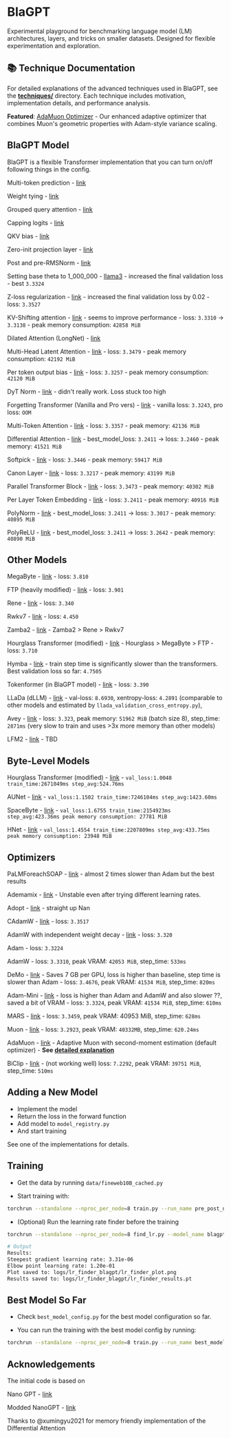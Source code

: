 # BlaGPT

Experimental playground for benchmarking language model (LM) architectures, layers, and tricks on smaller datasets. Designed for flexible experimentation and exploration.

## 📚 Technique Documentation

For detailed explanations of the advanced techniques used in BlaGPT, see the [**techniques/**](./techniques/) directory. Each technique includes motivation, implementation details, and performance analysis.

**Featured**: [AdaMuon Optimizer](./techniques/adamuon.md) - Our enhanced adaptive optimizer that combines Muon's geometric properties with Adam-style variance scaling.

## BlaGPT Model
BlaGPT is a flexible Transformer implementation that you can turn on/off following things in the config.

Multi-token prediction - [link](https://arxiv.org/pdf/2404.19737)

Weight tying - [link](https://arxiv.org/abs/1608.05859v3)

Grouped query attention - [link](https://arxiv.org/pdf/2305.13245)

Capping logits - [link](https://arxiv.org/pdf/2408.00118)

QKV bias - [link](https://arxiv.org/abs/2407.10671)

Zero-init projection layer - [link](https://arxiv.org/abs/2407.10671)

Post and pre-RMSNorm - [link](https://arxiv.org/pdf/2408.00118)

Setting base theta to 1_000_000 - [llama3](https://github.com/meta-llama/llama3/blob/main/llama/model.py#L49) - increased the final validation loss - best `3.3324`

Z-loss regularization - [link](https://arxiv.org/pdf/2309.14322) - increased the final validation loss by 0.02 - loss: `3.3527`

KV-Shifting attention - [link](https://arxiv.org/abs/2411.19574) - seems to improve performance - loss: `3.3310` -> `3.3138` - peak memory consumption: `42858 MiB`

Dilated Attention (LongNet) - [link](https://arxiv.org/pdf/2307.02486)

Multi-Head Latent Attention - [link](https://arxiv.org/abs/2502.07864) - loss: `3.3479` - peak memory consumption: `42192 MiB`

Per token output bias - [link]() - loss: `3.3257` - peak memory consumption: `42120 MiB`

DyT Norm - [link](https://arxiv.org/html/2503.10622v1) - didn't really work. Loss stuck too high

Forgetting Transformer (Vanilla and Pro vers) - [link](https://openreview.net/pdf?id=q2Lnyegkr8) - vanilla loss: `3.3243`, pro loss: `OOM`

Multi-Token Attention - [link](https://arxiv.org/pdf/2504.00927) - loss: `3.3357` - peak memory: `42136 MiB`

Differential Attention - [link](https://arxiv.org/abs/2410.05258) - best_model_loss: `3.2411` -> loss: `3.2460` - peak memory: `41521 MiB`

Softpick - [link](https://arxiv.org/abs/2504.20966) - loss: `3.3446` - peak memory: `59417 MiB`

Canon Layer - [link](https://physics.allen-zhu.com/part-4-architecture-design/part-4-1) - loss: `3.3217` - peak memory: `43199 MiB`

Parallel Transformer Block - [link](https://arxiv.org/abs/2204.02311) - loss: `3.3473` - peak memory: `40302 MiB`

Per Layer Token Embedding - [link](https://blog.google/technology/developers/gemma-3/) - loss: `3.2411` - peak memory: `40916 MiB`

PolyNorm - [link](https://arxiv.org/html/2411.03884v1) - best_model_loss: `3.2411` -> loss: `3.3017` - peak memory: `40895 MiB`

PolyReLU - [link](https://arxiv.org/html/2411.03884v1) - best_model_loss: `3.2411` -> loss: `3.2642` - peak memory: `40890 MiB`

## Other Models
MegaByte - [link](https://arxiv.org/abs/2305.07185) - loss: `3.810`

FTP (heavily modified) - [link](https://arxiv.org/pdf/2410.18160) - loss: `3.901`

Rene - [link](https://huggingface.co/cartesia-ai/Rene-v0.1-1.3b-pytorch) - loss: `3.340`

Rwkv7 - [link](https://github.com/BlinkDL/RWKV-LM) - loss: `4.450`

Zamba2 - [link](https://huggingface.co/Zyphra/Zamba2-2.7B) - Zamba2 > Rene > Rwkv7

Hourglass Transformer (modified) - [link](https://arxiv.org/abs/2110.13711) - Hourglass > MegaByte > FTP - loss: `3.710`

Hymba - [link](https://arxiv.org/html/2411.13676v1) - train step time is significantly slower than the transformers. Best validation loss so far: `4.7505`

Tokenformer (in BlaGPT model) - [link](https://github.com/Haiyang-W/TokenFormer) - loss: `3.390`

LLaDa (dLLM) - [link](https://arxiv.org/abs/2502.09992) - val-loss: `8.6930`, xentropy-loss: `4.2891` (comparable to other models and estimated by `llada_validation_cross_entropy.py`),

Avey - [link](https://arxiv.org/pdf/2506.11305v1) - loss: `3.323`, peak memory: `51962 MiB` (batch size 8), step_time: `2871ms` (very slow to train and uses >3x more memory than other models)

LFM2 - [link](https://huggingface.co/LiquidAI/LFM2-1.2B) - TBD


## Byte-Level Models
Hourglass Transformer (modified) - [link](https://arxiv.org/abs/2110.13711) - `val_loss:1.0048 train_time:2671049ms step_avg:524.76ms`

AUNet - [link](https://arxiv.org/abs/2506.14761) - `val_loss:1.1502 train_time:7246104ms step_avg:1423.60ms`

SpaceByte - [link](https://arxiv.org/abs/2404.14408) - `val_loss:1.6755 train_time:2154923ms step_avg:423.36ms peak memory consumption: 27781 MiB`

HNet - [link](https://arxiv.org/pdf/2507.07955) - `val_loss:1.4554 train_time:2207809ms step_avg:433.75ms peak memory consumption: 23948 MiB`


## Optimizers
PaLMForeachSOAP - [link](https://github.com/ClashLuke/HeavyBall) - almost 2 times slower than Adam but the best results

Ademamix - [link](https://github.com/nanowell/AdEMAMix-Optimizer-Pytorch/blob/main/AdEMAMix.py) - Unstable even after trying different learning rates.

Adopt - [link](https://github.com/iShohei220/adopt) - straight up Nan

CAdamW - [link](https://github.com/kyleliang919/C-Optim/blob/main/c_adamw.py) - loss: `3.3517`

AdamW with independent weight decay - [link](https://arxiv.org/pdf/2309.14322) - loss: `3.320`

Adam - loss: `3.3224`

AdamW - loss: `3.3310`, peak VRAM: `42053 MiB`, step_time: `533ms`

DeMo - [link](https://arxiv.org/abs/2411.19870) - Saves 7 GB per GPU, loss is higher than baseline, step time is slower than Adam -  loss: `3.4676`, peak VRAM: `41534 MiB`, step_time: `820ms`

Adam-Mini - [link]() - loss is higher than Adam and AdamW and also slower ??, saved a bit of VRAM  - loss: `3.3324`, peak VRAM: `41534 MiB`, step_time: `610ms`

MARS - [link](https://github.com/AGI-Arena/MARS) - loss: `3.3459`, peak VRAM: 40953 MiB, step_time: `628ms`

Muon - [link](https://kellerjordan.github.io/posts/muon/) - loss: `3.2923`, peak VRAM: `40332MB`, step_time: `620.24ms`

AdaMuon - [link](https://arxiv.org/abs/2507.11005) - Adaptive Muon with second-moment estimation (default optimizer) - **See [detailed explanation](./techniques/adamuon.md)**

BiClip - [link](https://arxiv.org/pdf/2502.04164) - (not working well) loss: `7.2292`, peak VRAM: `39751 MiB`, step_time: `510ms`

## Adding a New Model

- Implement the model
- Return the loss in the forward function
- Add model to `model_registry.py`
- And start training

See one of the implementations for details.


## Training

- Get the data by running `data/fineweb10B_cached.py`

- Start training with:

```bash
torchrun --standalone --nproc_per_node=8 train.py --run_name pre_post_norm --model_name blagpt
```

- (Optional) Run the learning rate finder before the training

```bash
torchrun --standalone --nproc_per_node=8 find_lr.py --model_name blagpt

# Output
Results:
Steepest gradient learning rate: 3.31e-06
Elbow point learning rate: 1.20e-01
Plot saved to: logs/lr_finder_blagpt/lr_finder_plot.png
Results saved to: logs/lr_finder_blagpt/lr_finder_results.pt
```

## Best Model So Far

- Check `best_model_config.py` for the best model configuration so far.

- You can run the training with the best model config by running:

```bash
torchrun --standalone --nproc_per_node=8 train.py --run_name best_model --model_name best
```

## Acknowledgements

The initial code is based on

Nano GPT - [link](https://github.com/karpathy/nanoGPT)

Modded NanoGPT - [link](https://github.com/KellerJordan/modded-nanogpt)

Thanks to @xumingyu2021 for memory friendly implementation of the Differential Attention
